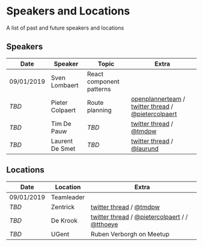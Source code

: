 # Speakers and Locations

A list of past and future speakers and locations


## Speakers 

| Date | Speaker | Topic | Extra |
|------|-----------------|----------------|-------------------------------------------------------------------------------------------------------------------------------------------------------------------------------------------------------------|
| 09/01/2019 | Sven Lombaert | React component patterns |  |
| *TBD* | Pieter Colpaert | Route planning | [openplannerteam](https://github.com/openplannerteam/planner.js) / [twitter thread](https://twitter.com/pietercolpaert/status/1072122585423458305) / [@pietercolpaert](https://twitter.com/pietercolpaert/) |
| *TBD* | Tim De Pauw | *TBD* | [twitter thread](https://twitter.com/tmdpw/status/1072214797574377472) / [@tmdpw](https://twitter.com/tmpdw) |
| *TBD* | Laurent De Smet | *TBD* | [twitter thread](https://twitter.com/tmdpw/status/1072214797574377472) / [@laurund](https://twitter.com/laurund) |


## Locations

| Date | Location | Extra |
|------------|------------|-------------------------------------------------------------------------------------------------------------------------------------------------------------------------------------|
| 09/01/2019 | Teamleader |  |
| *TBD* | Zentrick | [twitter thread](https://twitter.com/tmdpw/status/1072214797574377472) / [@tmdpw](https://twitter.com/tmpdw) |
| *TBD* | De Krook | [twitter thread](https://twitter.com/pietercolpaert/status/1072143424869019649) / [@pietercolpaert](https://twitter.com/pietercolpaert) / / [@tthoeye](https://twitter.com/tthoeye) |
| *TBD* | UGent | Ruben Verborgh on Meetup |
